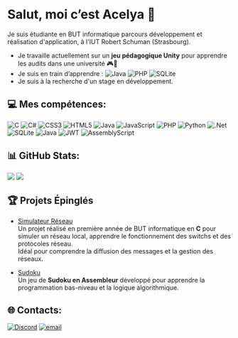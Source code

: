 # Salut, moi c’est Acelya 👋

Je suis étudiante en BUT informatique parcours développement et réalisation d'application, à l'IUT Robert Schuman (Strasbourg).  

- Je travaille actuellement sur un **jeu pédagogique Unity** pour apprendre les audits dans une université 🎮🏫
- Je suis en train d’apprendre :
    ![Java](https://img.shields.io/badge/java-%23ED8B00.svg?style=flat&logo=openjdk&logoColor=white)
    ![PHP](https://img.shields.io/badge/php-%23777BB4.svg?style=flat&logo=php&logoColor=white)
    ![SQLite](https://img.shields.io/badge/sqlite-%2307405e.svg?style=flat&logo=sqlite&logoColor=white)
- Je suis à la recherche d'un stage en développement.

## 💻 Mes compétences:
![C](https://img.shields.io/badge/c-%2300599C.svg?style=flat&logo=c&logoColor=white) ![C#](https://img.shields.io/badge/c%23-%23239120.svg?style=flat&logo=csharp&logoColor=white) ![CSS3](https://img.shields.io/badge/css3-%231572B6.svg?style=flat&logo=css3&logoColor=white) ![HTML5](https://img.shields.io/badge/html5-%23E34F26.svg?style=flat&logo=html5&logoColor=white) ![Java](https://img.shields.io/badge/java-%23ED8B00.svg?style=flat&logo=openjdk&logoColor=white) ![JavaScript](https://img.shields.io/badge/javascript-%23323330.svg?style=flat&logo=javascript&logoColor=%23F7DF1E) ![PHP](https://img.shields.io/badge/php-%23777BB4.svg?style=flat&logo=php&logoColor=white) ![Python](https://img.shields.io/badge/python-3670A0?style=flat&logo=python&logoColor=ffdd54) ![.Net](https://img.shields.io/badge/.NET-5C2D91?style=flat&logo=.net&logoColor=white) ![SQLite](https://img.shields.io/badge/sqlite-%2307405e.svg?style=flat&logo=sqlite&logoColor=white) ![Java](https://img.shields.io/badge/java-%23ED8B00.svg?style=flat&logo=openjdk&logoColor=white) ![JWT](https://img.shields.io/badge/JWT-black?style=flat&logo=JSON%20web%20tokens) ![AssemblyScript](https://img.shields.io/badge/assembly%20script-%23000000.svg?style=flat&logo=assemblyscript&logoColor=white)

## 📊 GitHub Stats:
![](https://github-readme-stats.vercel.app/api?username=Acelyamhrr&theme=dark&hide_border=false&include_all_commits=false&count_private=false)   ![](https://github-readme-stats.vercel.app/api/top-langs/?username=Acelyamhrr&theme=dark&hide_border=false&include_all_commits=false&count_private=false&layout=compact)

## 🏆 Projets Épinglés

- [Simulateur Réseau](https://github.com/Acelyamhrr/simulateur-reseau)  
  Un projet réalisé en première année de BUT informatique en **C** pour simuler un réseau local, apprendre le fonctionnement des switchs et des protocoles réseau.  
  Idéal pour comprendre la diffusion des messages et la gestion des réseaux.

- [Sudoku](https://github.com/Acelyamhrr/sudoku)  
  Un jeu de **Sudoku en Assembleur** développé pour apprendre la programmation bas-niveau et la logique algorithmique.

## 🌐 Contacts:
[![Discord](https://img.shields.io/badge/Discord-%237289DA.svg?logo=discord&logoColor=white)](https://discord.gg/sheenmue) 
[![email](https://img.shields.io/badge/Email-D14836?logo=gmail&logoColor=white)](mailto:acelya.mhrr@gmail.com) 
  
<!-- created with GPRM ( https://gprm.itsvg.in ) -->
